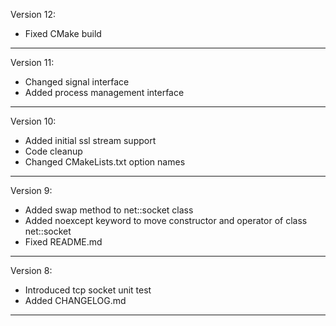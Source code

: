 Version 12:

* Fixed CMake build

--------------------------------------------------------------------------------
Version 11:

* Changed signal interface
* Added process management interface

--------------------------------------------------------------------------------
Version 10:

* Added initial ssl stream support
* Code cleanup
* Changed CMakeLists.txt option names

--------------------------------------------------------------------------------
Version 9:

* Added swap method to net::socket class
* Added noexcept keyword to move constructor and operator of class net::socket
* Fixed README.md

--------------------------------------------------------------------------------

Version 8:

* Introduced tcp socket unit test
* Added CHANGELOG.md

--------------------------------------------------------------------------------
